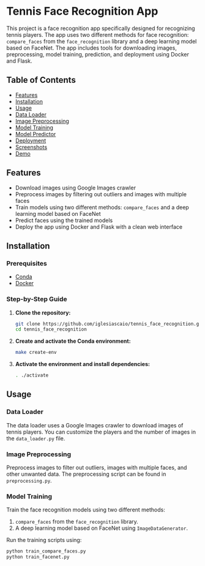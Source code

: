 # Tennis Face Recognition App

This project is a face recognition app specifically designed for recognizing tennis players. The app uses two different methods for face recognition: `compare_faces` from the `face_recognition` library and a deep learning model based on FaceNet. The app includes tools for downloading images, preprocessing, model training, prediction, and deployment using Docker and Flask.

## Table of Contents

- [Features](#features)
- [Installation](#installation)
- [Usage](#usage)
- [Data Loader](#data-loader)
- [Image Preprocessing](#image-preprocessing)
- [Model Training](#model-training)
- [Model Predictor](#model-predictor)
- [Deployment](#deployment)
- [Screenshots](#screenshots)
- [Demo](#demo)

## Features

- Download images using Google Images crawler
- Preprocess images by filtering out outliers and images with multiple faces
- Train models using two different methods: `compare_faces` and a deep learning model based on FaceNet
- Predict faces using the trained models
- Deploy the app using Docker and Flask with a clean web interface

## Installation

### Prerequisites

- [Conda](https://docs.conda.io/en/latest/)
- [Docker](https://www.docker.com/)

### Step-by-Step Guide

1. **Clone the repository:**
    ```sh
    git clone https://github.com/iglesiascaio/tennis_face_recognition.git
    cd tennis_face_recognition
    ```

2. **Create and activate the Conda environment:**
    ```sh
    make create-env
    ```

3. **Activate the environment and install dependencies:**
    ```sh
    . ./activate
    ```

## Usage

### Data Loader

The data loader uses a Google Images crawler to download images of tennis players. You can customize the players and the number of images in the `data_loader.py` file.

### Image Preprocessing

Preprocess images to filter out outliers, images with multiple faces, and other unwanted data. The preprocessing script can be found in `preprocessing.py`.

### Model Training

Train the face recognition models using two different methods:
1. `compare_faces` from the `face_recognition` library.
2. A deep learning model based on FaceNet using `ImageDataGenerator`.

Run the training scripts using:
```sh
python train_compare_faces.py
python train_facenet.py
